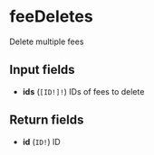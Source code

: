 # feeDeletes

Delete multiple fees

## Input fields

-   **ids** (`[ID!]!`)
    IDs of fees to delete

## Return fields

-   **id** (`ID!`)
    ID
